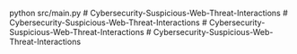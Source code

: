 python src/main.py  #   C y b e r s e c u r i t y - S u s p i c i o u s - W e b - T h r e a t - I n t e r a c t i o n s  
 #   C y b e r s e c u r i t y - S u s p i c i o u s - W e b - T h r e a t - I n t e r a c t i o n s  
 #   C y b e r s e c u r i t y - S u s p i c i o u s - W e b - T h r e a t - I n t e r a c t i o n s  
 #   C y b e r s e c u r i t y - S u s p i c i o u s - W e b - T h r e a t - I n t e r a c t i o n s  
 